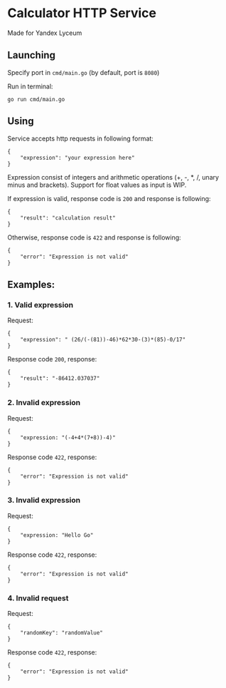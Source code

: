 # Calculator HTTP Service

Made for Yandex Lyceum

## Launching

Specify port in `cmd/main.go` (by default, port is `8080`)

Run in terminal:

```
go run cmd/main.go
```

## Using

Service accepts http requests in following format:

```
{
    "expression": "your expression here"
}
```

Expression consist of integers and arithmetic operations (+, -, *, /, unary minus and brackets). Support for float values as input is WIP.

If expression is valid, response code is `200` and response is following:

```
{
    "result": "calculation result"
}
```

Otherwise, response code is `422` and response is following:

```
{
    "error": "Expression is not valid"
}
```

## Examples:

### 1. Valid expression

Request:

```
{
    "expression": " (26/(-(81))-46)*62*30-(3)*(85)-0/17"
}
```

Response code `200`, response:

```
{
    "result": "-86412.037037"
}
```

### 2. Invalid expression

Request:

```
{
    "expression: "(-4+4*(7+8))-4)"
}
```

Response code `422`, response:

```
{
    "error": "Expression is not valid"
}
```

### 3. Invalid expression

Request:

```
{
    "expression: "Hello Go"
}
```

Response code `422`, response:

```
{
    "error": "Expression is not valid"
}
```

### 4. Invalid request

Request:

```
{
    "randomKey": "randomValue"
}
```

Response code `422`, response:

```
{
    "error": "Expression is not valid"
}
```
